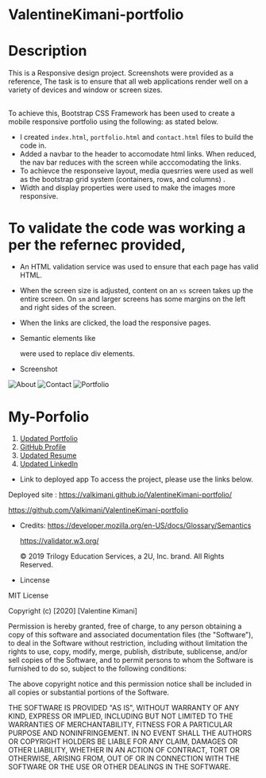 # ValentineKimani-portfolio

<!--Added a description of the refactor project-->

# Description

This is a Responsive design project. Screenshots were provided as a reference, The task is to ensure that all web applications render well on a variety of devices and window or screen sizes.

##

To achieve this, Bootstrap CSS Framework has been used to create a mobile responsive portfolio using the following:
as stated below.

- I created `index.html`, `portfolio.html` and `contact.html` files to build the code in.
- Added a navbar to the header to accomodate html links. When reduced, the nav bar reduces with the screen while acccomodating the links.
- To achievce the responseive layout, media quesrries were used as well as the bootstrap grid system (containers, rows, and columns) .
- Width and display properties were used to make the images more responsive.

# To validate the code was working a per the refernec provided,

- An HTML validation service was used to ensure that each page has valid HTML.
- When the screen size is adjusted, content on an `xs` screen takes up the entire screen. On `sm` and larger screens has some margins on the left and right sides of the screen.
- When the links are clicked, the load the responsive pages.
- Semantic elements like <nav></nav> were used to replace div elements.

- Screenshot

![About](./images/aboutme.png)
![Contact](./images/contact.png)
![Portfolio](./images/portfolio.png)

# My-Porfolio

1. [Updated Portfolio](#updated-portfolio)
2. [GitHub Profile](#updated-github-profile)
3. [Updated Resume](#updated-resume)
4. [Updated LinkedIn](#updated-linkedin)

- Link to deployed app
  To access the project, please use the links below.

Deployed site : https://valkimani.github.io/ValentineKimani-portfolio/

https://github.com/Valkimani/ValentineKimani-portfolio

- Credits:
  https://developer.mozilla.org/en-US/docs/Glossary/Semantics

  https://validator.w3.org/

  © 2019 Trilogy Education Services, a 2U, Inc. brand. All Rights Reserved.

- Lincense

MIT License

Copyright (c) [2020] [Valentine Kimani]

Permission is hereby granted, free of charge, to any person obtaining a copy
of this software and associated documentation files (the "Software"), to deal
in the Software without restriction, including without limitation the rights
to use, copy, modify, merge, publish, distribute, sublicense, and/or sell
copies of the Software, and to permit persons to whom the Software is
furnished to do so, subject to the following conditions:

The above copyright notice and this permission notice shall be included in all
copies or substantial portions of the Software.

THE SOFTWARE IS PROVIDED "AS IS", WITHOUT WARRANTY OF ANY KIND, EXPRESS OR
IMPLIED, INCLUDING BUT NOT LIMITED TO THE WARRANTIES OF MERCHANTABILITY,
FITNESS FOR A PARTICULAR PURPOSE AND NONINFRINGEMENT. IN NO EVENT SHALL THE
AUTHORS OR COPYRIGHT HOLDERS BE LIABLE FOR ANY CLAIM, DAMAGES OR OTHER
LIABILITY, WHETHER IN AN ACTION OF CONTRACT, TORT OR OTHERWISE, ARISING FROM,
OUT OF OR IN CONNECTION WITH THE SOFTWARE OR THE USE OR OTHER DEALINGS IN THE
SOFTWARE.
